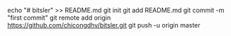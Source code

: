 echo "# bitsler" >> README.md
git init
git add README.md
git commit -m "first commit"
git remote add origin https://github.com/chicongdhv/bitsler.git
git push -u origin master
